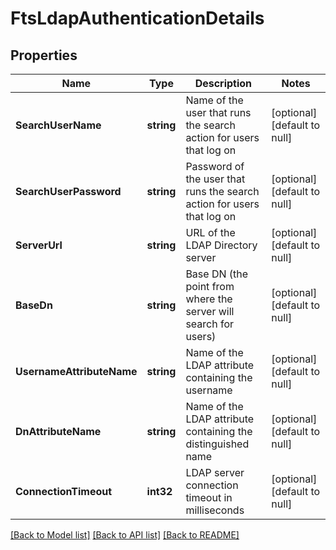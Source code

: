 # FtsLdapAuthenticationDetails

## Properties
Name | Type | Description | Notes
------------ | ------------- | ------------- | -------------
**SearchUserName** | **string** | Name of the user that runs the search action for users that log on | [optional] [default to null]
**SearchUserPassword** | **string** | Password of the user that runs the search action for users that log on | [optional] [default to null]
**ServerUrl** | **string** | URL of the LDAP Directory server | [optional] [default to null]
**BaseDn** | **string** | Base DN (the point from where the server will search for users) | [optional] [default to null]
**UsernameAttributeName** | **string** | Name of the LDAP attribute containing the username | [optional] [default to null]
**DnAttributeName** | **string** | Name of the LDAP attribute containing the distinguished name | [optional] [default to null]
**ConnectionTimeout** | **int32** | LDAP server connection timeout in milliseconds | [optional] [default to null]

[[Back to Model list]](../README.md#documentation-for-models) [[Back to API list]](../README.md#documentation-for-api-endpoints) [[Back to README]](../README.md)

